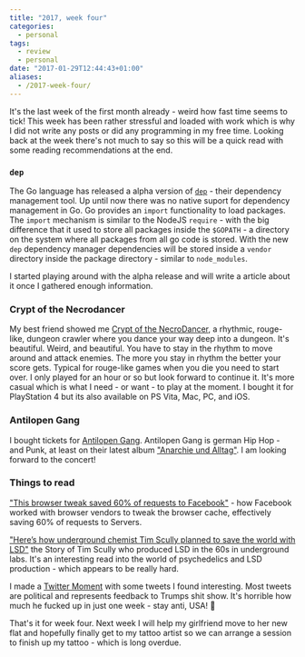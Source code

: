 ```yaml
---
title: "2017, week four"
categories: 
  - personal
tags:
  - review
  - personal
date: "2017-01-29T12:44:43+01:00"
aliases:
  - /2017-week-four/
---
```


It's the last week of the first month already - weird how fast time seems to tick! This week has been rather stressful and loaded with work which is why I did not write any posts or did any programming in my free time. Looking back at the week there's not much to say so this will be a quick read with some reading recommendations at the end.

### `dep`

The Go language has released a alpha version of [`dep`](https://github.com/golang/dep) - their dependency management tool. Up until now there was no native suport for dependency management in Go. Go provides an `import` functionality to load packages. The `import` mechanism is similar to the NodeJS `require` - with the big difference that it used to store all packages inside the `$GOPATH` - a directory on the system where all packages from all go code is stored. With the new `dep` dependency manager dependencies will be stored inside a `vendor` directory inside the package directory - similar to `node_modules`.

I started playing around with the alpha release and will write a article about it once I gathered enough information.

### Crypt of the Necrodancer

My best friend showed me [Crypt of the NecroDancer](http://necrodancer.com/), a rhythmic, rouge-like, dungeon crawler where you dance your way deep into a dungeon. It's beautiful. Weird, and beautiful. You have to stay in the rhythm to move around and attack enemies. The more you stay in rhythm the better your score gets. Typical for rouge-like games when you die you need to start over. I only played for an hour or so but look forward to continue it. It's more casual which is what I need - or want - to play at the moment. I bought it for PlayStation 4 but its also available on PS Vita, Mac, PC, and iOS.

### Antilopen Gang

I bought tickets for [Antilopen Gang](http://www.schlachthof-wiesbaden.de/programmdetails/items/antilopen-gang-anarchie-alltag.html). Antilopen Gang is german Hip Hop - and Punk, at least on their latest album ["Anarchie und Alltag"](https://play.google.com/music/m/Bl6aukayea54w6hm757vx2npv3m?t=Anarchie_und_Alltag__Bonusalbum_Atombombe_auf_Deutschland_-_Antilopen_Gang). I am looking forward to the concert!

### Things to read

["This browser tweak saved 60% of requests to Facebook"](https://code.facebook.com/posts/557147474482256/this-browser-tweak-saved-60-of-requests-to-facebook) - how Facebook worked with browser vendors to tweak the browser cache, effectively saving 60% of requests to Servers.

["Here’s how underground chemist Tim Scully planned to save the world with LSD"](http://www.theverge.com/2017/1/26/14398934/tim-scully-lsd-chemistry-drugs-counterculture-psychedelics) the Story of Tim Scully who produced LSD in the 60s in underground labs. It's an interesting read into the world of psychedelics and LSD production - which appears to be really hard.

I made a [Twitter Moment](https://twitter.com/i/moments/825722790259126273) with some tweets I found interesting. Most tweets are political and represents feedback to Trumps shit show. It's horrible how much he fucked up in just one week - stay anti, USA! 🏴

That's it for week four. Next week I will help my girlfriend move to her new flat and hopefully finally get to my tattoo artist so we can arrange a session to finish up my tattoo - which is long overdue.
